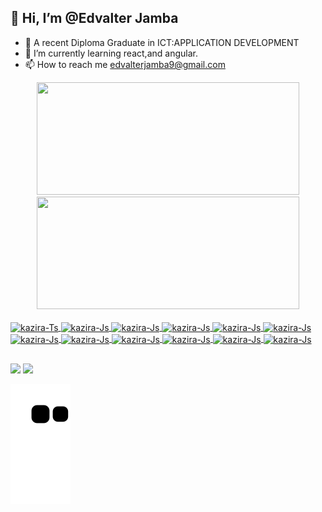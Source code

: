 ## 👋 Hi, I’m @Edvalter Jamba
- 👀 A recent Diploma Graduate in ICT:APPLICATION DEVELOPMENT
- 🌱 I’m currently learning react,and angular.
- 📫 How to reach me edvalterjamba9@gmail.com
<div align="center">
  <a href="https://github.com/kazira">
  <img height="180em" width="420" src="https://github-readme-stats.vercel.app/api?username=kazira&show_icons=true&theme=blue-green&include_all_commits=true&count_private=true"/>
  <img height="180em" width="420" src="https://github-readme-stats.vercel.app/api/top-langs/?username=kazira&layout=compact&langs_count=7&theme=blue-green"/>
</div>
<div style="display: inline_block"><br>
  <img align="center" alt="kazira-Ts" height="30" width="85" src="https://img.shields.io/badge/IntelliJ_IDEA-000000.svg?style=for-the-badge&logo=intellij-idea&logoColor=white">
   <img align="center" alt="kazira-Js" height="30" width="65" src="https://img.shields.io/badge/Java-ED8B00?style=for-the-badge&logo=java&logoColor=white">
   <img align="center" alt="kazira-Js" height="30" width="65" src="https://img.shields.io/badge/Spring-6DB33F?style=for-the-badge&logo=spring&logoColor=white">
   <img align="center" alt="kazira-Js" height="30" width="60" src="https://img.shields.io/badge/Vue.js-35495E?style=for-the-badge&logo=vue.js&logoColor=4FC08D">
   <img align="center" alt="kazira-Js" height="30" width="65" src="https://img.shields.io/badge/React-20232A?style=for-the-badge&logo=react&logoColor=61DAFB">
   <img align="center" alt="kazira-Js" height="30" width="65" src="https://img.shields.io/badge/Angular-DD0031?style=for-the-badge&logo=angular&logoColor=white">
   <img align="center" alt="kazira-Js" height="30" width="65" src="https://img.shields.io/badge/HTML5-E34F26?style=for-the-badge&logo=html5&logoColor=whit">
   <img align="center" alt="kazira-Js" height="30" width="65" src="https://img.shields.io/badge/CSS3-1572B6?style=for-the-badge&logo=css3&logoColor=white">
   <img align="center" alt="kazira-Js" height="30" width="65" src="https://img.shields.io/badge/PHP-777BB4?style=for-the-badge&logo=php&logoColor=white">
   <img align="center" alt="kazira-Js" height="30" width="65" src="https://img.shields.io/badge/MySQL-00000F?style=for-the-badge&logo=mysql&logoColor=white">
  <img align="center" alt="kazira-Js" height="30" width="95" src="https://img.shields.io/badge/Visual_Studio-5C2D91?style=for-the-    badge&logo=visual%20studio&logoColor=white">
   <img align="center" alt="kazira-Js" height="30" width="65" src="https://img.shields.io/badge/C%23-239120?style=for-the-badge&logo=c-sharp&logoColor=white">
   
  </div>
  
  ##
 
<div> 
  <a href="https://instagram.com/edvalter_kazira" target="_blank"><img src="https://img.shields.io/badge/-Instagram-%23E4405F?style=for-the-badge&logo=instagram&logoColor=white" target="_blank"></a>
  <a href="https://www.linkedin.com/in/edvalter-jamba-2333491a7" target="_blank"><img src="https://img.shields.io/badge/-LinkedIn-%230077B5?style=for-the-badge&logo=linkedin&logoColor=white" target="_blank"></a> 
 
  ![Snake animation](https://github.com/rafaballerini/rafaballerini/blob/output/github-contribution-grid-snake.svg)
 
</div>
